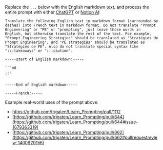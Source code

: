 Replace the `...` below with the English markdown text, and process the entire prompt with either [ChatGPT](https://chat.openai.com/auth/login) or [Notion AI](https://www.notion.so/product/ai):

```text
Translate the following English text in markdown format (surrounded by dashes) into French text in markdown format. Do not translate "Prompt Engineering" or "PE" or "prompting", just leave those words in English, but otherwise translate the rest of the text. For example, "Prompt Engineering Strategies" should be translated as "Stratégies de Prompt Engineering", and "PE strategies" should be translated as "Stratégies de PE". Also do not translate special syntax like ":::takeaways" or ":::caution".

-----start of English markdown:-----

```md
...
``

-----End of English markdown-----

-----French:-----

```

Example real-world uses of the prompt above:
- https://github.com/trigaten/Learn_Prompting/pull/1112
- [https://github.com/trigaten/Learn_Prompting/pull/644](https://github.com/trigaten/Learn_Prompting/pull/644#issue-1679363319)
- [https://github.com/trigaten/Learn_Prompting/pull/662](https://github.com/trigaten/Learn_Prompting/pull/662#pullrequestreview-1400820156)
